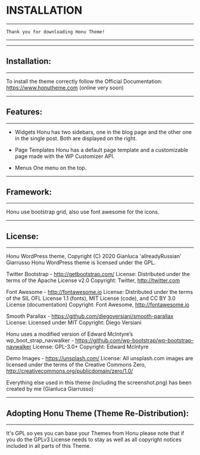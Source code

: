 # INSTALLATION

-------------------------------------------------------
    Thank you for downloading Honu Theme!
-------------------------------------------------------
-------------------------------------------------------
 ##  Installation:
-------------------------------------------------------


To install the theme correctly follow the Official Documentation:
https://www.honutheme.com (online very soon)


-------------------------------------------------------
 ##   Features:
-------------------------------------------------------

- Widgets
Honu has two sidebars, one in the blog page and the other one in the single post. Both are displayed on the right.

- Page Templates
Honu has a default page template and a customizable page made with the WP Customizer API.

- Menus
One menu on the top.


-------------------------------------------------------
 ##   Framework:
-------------------------------------------------------

Honu use bootstrap grid, also use font awesome for the icons.


-------------------------------------------------------
 ##   License:
-------------------------------------------------------


Honu WordPress theme, Copyright (C) 2020 Gianluca 'allreadyRussian' Giarrusso
Honu WordPress theme is licensed under the GPL.

Twitter Bootstrap - http://getbootstrap.com/
License: Distributed under the terms of the Apache License v2.0
Copyright: Twitter, http://twitter.com

Font Awesome - http://fontawesome.io
License: Distributed under the terms of the SIL OFL License 1.1 (fonts), MIT License (code), and CC BY 3.0 License (documentation)
Copyright: Font Awesome, http://fontawesome.io

Smooth Parallax - https://github.com/diegoversiani/smooth-parallax
License: Licensed under MIT
Copyright: Diego Versiani

Honu uses a modified version of Edward McIntyre’s wp_boot_strap_navwalker  - https://github.com/wp-bootstrap/wp-bootstrap-navwalker
License: GPL-3.0+
Copyright: Edward McIntyre 


Demo Images	- https://unsplash.com/
License: All unsplash.com images are licensed under the terms of the Creative Commons Zero, http://creativecommons.org/publicdomain/zero/1.0/



Everything else used in this theme (including the screenshot.png) has been created by me (Gianluca Giarrusso)


-------------------------------------------------------
##    Adopting Honu Theme (Theme Re-Distribution):
-------------------------------------------------------

It's GPL so yes you can base your Themes from Honu
please note that if you do the GPLv3 License needs to stay
as well as all copyright notices included in all parts of
this Theme.
